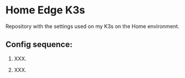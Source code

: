 # Home Edge K3s
Repository with the settings used on my K3s on the Home environment.

## Config sequence:
1. XXX.

1. XXX.
